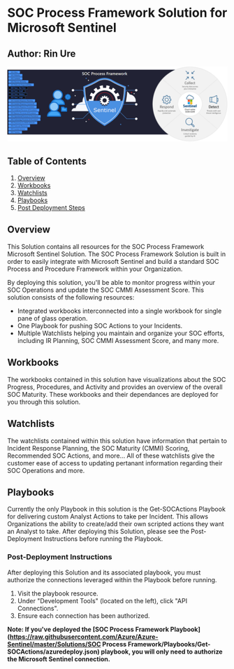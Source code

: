# SOC Process Framework Solution for Microsoft Sentinel
## Author: Rin Ure

![SOC Process Framework](./SOCProcessFrameworkSolutionLanding.png)<br>

## Table of Contents

1. [Overview](#overview)
1. [Workbooks](#workbooks)
1. [Watchlists](#watchlists)
1. [Playbooks](#playbooks)
1. [Post Deployment Steps](#postdeployment)

<a name="overview">

## Overview
This Solution contains all resources for the SOC Process Framework Microsoft Sentinel Solution.
The SOC Process Framework Solution is built in order to easily integrate with Microsoft Sentinel and build a standard SOC Process and Procedure Framework within your Organization.

By deploying this solution, you'll be able to monitor progress within your SOC Operations and update the SOC CMMI Assessment Score.
This solution consists of the following resources:
- Integrated workbooks interconnected into a single workbook for single pane of glass operation.
- One Playbook for pushing SOC Actions to your Incidents.
- Multiple Watchlists helping you maintain and organize your SOC efforts, including IR Planning, SOC CMMI Assessment Score, and many more.

<a name="workbooks">

## Workbooks
The workbooks contained in this solution have visualizations about the SOC Progress, Procedures, and Activity and provides an overview of the overall SOC Maturity.
These workbooks and their dependances are deployed for you through this solution.

<a name="watchlists">

## Watchlists
The watchlists contained within this solution have information that pertain to Incident Response Planning, the SOC Maturity (CMMI) Scoring, Recommended SOC Actions, and more...
All of these watchlists give the customer ease of access to updating pertanant information regarding their SOC Operations and more.

<a name="playbooks">

## Playbooks
Currently the only Playbook in this solution is the Get-SOCActions Playbook for delivering custom Analyst Actions to take per Incident. This allows Organizations the ability to create/add their own scripted actions they want an Analyst to take. After deploying this Solution, please see the Post-Deployment Instructions before running the Playbook.

<a name="postdeployment">

### Post-Deployment Instructions
After deploying this Solution and its associated playbook, you must authorize the connections leveraged within the Playbook before running.

1. Visit the playbook resource.
2. Under "Development Tools" (located on the left), click "API Connections".
3. Ensure each connection has been authorized.

**Note: If you've deployed the [SOC Process Framework Playbook](https://raw.githubusercontent.com/Azure/Azure-Sentinel/master/Solutions/SOC Process Framework/Playbooks/Get-SOCActions/azuredeploy.json) playbook, you will only need to authorize the Microsoft Sentinel connection.**